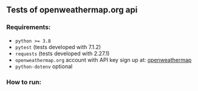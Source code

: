 ## Tests of openweathermap.org api

### Requirements:
- `python >= 3.8`
- `pytest` (tests developed with 7.1.2)
- `requests` (tests developed with 2.27.1)
- `openweathermap.org` account with API key sign up at: [openweathermap](https://openweathermap.org/current#zip)
- `python-dotenv` optional

### How to run:
